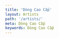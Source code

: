 ```yaml
---
title: 'Dòng Cao Cấp'
layout: Artists
path: '/artists/'
meta: Dòng Cao Cấp
keywords: Dòng Cao Cấp
---
```

